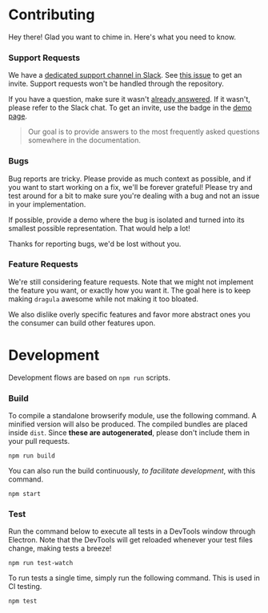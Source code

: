 # Contributing

Hey there! Glad you want to chime in. Here's what you need to know.

### Support Requests

We have a [dedicated support channel in Slack][4]. See [this issue][3] to get an invite. Support requests won't be
handled through the repository.

If you have a question, make sure it wasn't [already answered][1]. If it wasn't, please refer to the Slack chat. To get
an invite, use the badge in the [demo page][2].

> Our goal is to provide answers to the most frequently asked questions somewhere in the documentation.

### Bugs

Bug reports are tricky. Please provide as much context as possible, and if you want to start working on a fix, we'll be
forever grateful! Please try and test around for a bit to make sure you're dealing with a bug and not an issue in your
implementation.

If possible, provide a demo where the bug is isolated and turned into its smallest possible representation. That would
help a lot!

Thanks for reporting bugs, we'd be lost without you.

### Feature Requests

We're still considering feature requests. Note that we might not implement the feature you want, or exactly how you want
it. The goal here is to keep making `dragula` awesome while not making it too bloated.

We also dislike overly specific features and favor more abstract ones you the consumer can build other features upon.

# Development

Development flows are based on `npm run` scripts.

### Build

To compile a standalone browserify module, use the following command. A minified version will also be produced. The
compiled bundles are placed inside `dist`. Since **these are autogenerated**, please don't include them in your pull
requests.

```shell
npm run build
```

You can also run the build continuously, _to facilitate development_, with this command.

```shell
npm start
```

### Test

Run the command below to execute all tests in a DevTools window through Electron. Note that the DevTools will get
reloaded whenever your test files change, making tests a breeze!

```shell
npm run test-watch
```

To run tests a single time, simply run the following command. This is used in CI testing.

```shell
npm test
```

[1]: https://github.com/bevacqua/dragula/issues?q=label%3Asupport
[2]: http://bevacqua.github.io/dragula/
[3]: https://github.com/bevacqua/dragula/issues/248
[4]: https://dragula.slack.com
